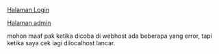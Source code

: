 <a href="https://kelompok4stokcafe.000webhostapp.com/login.php"> Halaman Login</a>

<a href="https://kelompok4stokcafe.000webhostapp.com/halaman_admin.php"> Halaman admin</a>

mohon maaf pak ketika dicoba di webhost ada beberapa yang error, tapi ketika saya cek lagi dilocalhost lancar.